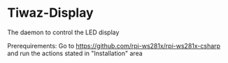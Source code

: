 # Tiwaz-Display
The daemon to control the LED display

Prerequirements:
Go to https://github.com/rpi-ws281x/rpi-ws281x-csharp and run the actions stated in "Installation" area